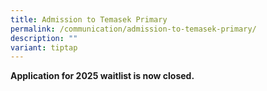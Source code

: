```yaml
---
title: Admission to Temasek Primary
permalink: /communication/admission-to-temasek-primary/
description: ""
variant: tiptap
---
```

<p><strong>Application for 2025 waitlist is now closed.</strong>
</p>
<p></p>